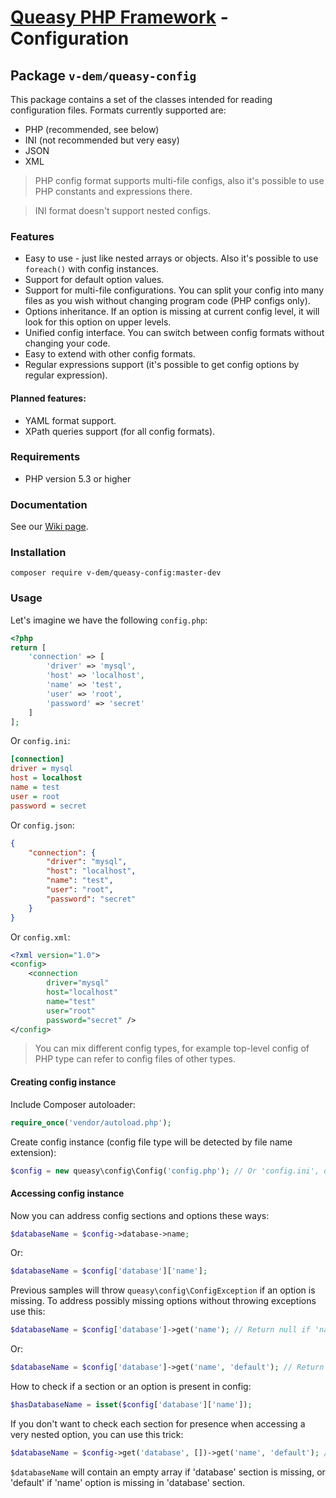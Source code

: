 # [Queasy PHP Framework](https://github.com/v-dem/queasy-app/) - Configuration

## Package `v-dem/queasy-config`

This package contains a set of the classes intended for reading configuration files. Formats currently supported are:

* PHP (recommended, see below)
* INI (not recommended but very easy)
* JSON
* XML

> PHP config format supports multi-file configs, also it's possible to use PHP constants and expressions there.

> INI format doesn't support nested configs.

### Features

* Easy to use - just like nested arrays or objects. Also it's possible to use `foreach()` with config instances.
* Support for default option values.
* Support for multi-file configurations. You can split your config into many files as you wish without changing program code (PHP configs only).
* Options inheritance. If an option is missing at current config level, it will look for this option on upper levels.
* Unified config interface. You can switch between config formats without changing your code.
* Easy to extend with other config formats.
* Regular expressions support (it's possible to get config options by regular expression).

#### Planned features:

* YAML format support.
* XPath queries support (for all config formats).

### Requirements

* PHP version 5.3 or higher

### Documentation

See our [Wiki page](https://github.com/v-dem/queasy-config/wiki).

### Installation

    composer require v-dem/queasy-config:master-dev

### Usage

Let's imagine we have the following `config.php`:

```php
<?php
return [
    'connection' => [
        'driver' => 'mysql',
        'host' => 'localhost',
        'name' => 'test',
        'user' => 'root',
        'password' => 'secret'
    ]
];
```

Or `config.ini`:

```ini
[connection]
driver = mysql
host = localhost
name = test
user = root
password = secret
```

Or `config.json`:

```json
{
    "connection": {
        "driver": "mysql",
        "host": "localhost",
        "name": "test",
        "user": "root",
        "password": "secret"
    }
}
```

Or `config.xml`:

```xml
<?xml version="1.0">
<config>
    <connection
        driver="mysql"
        host="localhost"
        name="test"
        user="root"
        password="secret" />
</config>
```

> You can mix different config types, for example top-level config of PHP type can refer to config files of other types.

#### Creating config instance

Include Composer autoloader:

```php
require_once('vendor/autoload.php');
```

Create config instance (config file type will be detected by file name extension):

```php
$config = new queasy\config\Config('config.php'); // Or 'config.ini', or 'config.json'
```

#### Accessing config instance

Now you can address config sections and options these ways:

```php
$databaseName = $config->database->name;
```

Or:

```php
$databaseName = $config['database']['name'];
```

Previous samples will throw `queasy\config\ConfigException` if an option is missing.
To address possibly missing options without throwing exceptions use this:

```php
$databaseName = $config['database']->get('name'); // Return null if 'name' is missing
```

Or:

```php
$databaseName = $config['database']->get('name', 'default'); // Return 'default' if 'name' is missing
```

How to check if a section or an option is present in config:

```php
$hasDatabaseName = isset($config['database']['name']);
```

If you don't want to check each section for presence when accessing a very nested option, you can use this trick:

```php
$databaseName = $config->get('database', [])->get('name', 'default'); // $databaseName will contain 'default'
```

`$databaseName` will contain an empty array if 'database' section is missing, or 'default' if 'name' option is missing in 'database' section.

